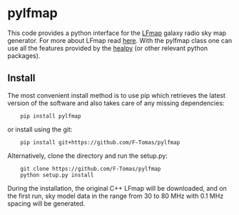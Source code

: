 # pylfmap

This code provides a python interface for the [LFmap](http://www.astro.umd.edu/~emilp/LFmap/LFmap_1.0.tar) galaxy radio sky map generator. For more about LFmap read [here](https://citeseerx.ist.psu.edu/viewdoc/download?doi=10.1.1.192.5753&rep=rep1&type=pdf). With the pylfmap class one can use all the features provided by the [healpy](https://github.com/healpy/healpy) (or other relevant python packages).

## Install

The most convenient install method is to use pip which retrieves the latest version of the software and also takes care of any missing dependencies:

        pip install pylfmap

or install using the git:

        pip install git+https://github.com/F-Tomas/pylfmap

Alternatively, clone the directory and run the setup.py:

        git clone https://github.com/F-Tomas/pylfmap
        python setup.py install
        
During the installation, the original C++ LFmap will be downloaded, and on the first run, sky model data in the range from 30 to 80 MHz with 0.1 MHz spacing will be generated.
